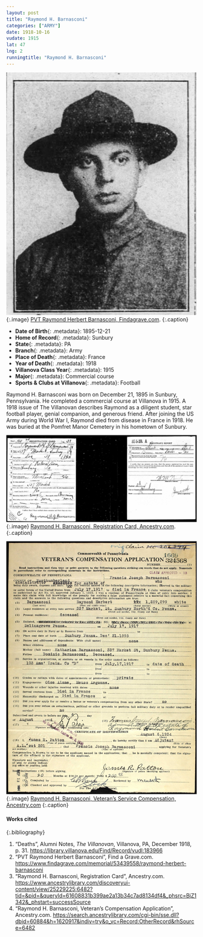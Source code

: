 ```yaml
---
layout: post
title: "Raymond H. Barnasconi"
categories: ["ARMY"]
date: 1918-10-16
vudate: 1915
lat: 47
lng: 2
runningtitle: "Raymond H. Barnasconi"
---
```


![Raymond H. Barnasconi](images/RaymondBarnasconi1.jpg)
   {:.image}
[PVT Raymond Herbert Barnasconi, Findagrave.com](https://www.findagrave.com/memorial/53439558/raymond-herbert-barnasconi).
   {:.caption}

* **Date of Birth**{: .metadata}: 1895-12-21
* **Home of Record**{: .metadata}: Sunbury
* **State**{: .metadata}: PA
* **Branch**{: .metadata}: Army
* **Place of Death**{: .metadata}: France
* **Year of Death**{: .metadata}: 1918
* **Villanova Class Year**{: .metadata}: 1915
* **Major**{: .metadata}: Commercial course
* **Sports & Clubs at Villanova**{: .metadata}: Football

Raymond H. Barnasconi was born on December 21, 1895 in Sunbury, Pennsylvania. He completed a commercial course at Villanova in 1915. A 1918 issue of The Villanovan describes Raymond as a diligent student, star football player, genial companion, and generous friend. After joining the US Army during World War I, Raymond died from disease in France in 1918. He was buried at the Pomfret Manor Cemetery in his hometown of Sunbury.


![Raymond H. Barnasconi, Registration Card](images/RaymondBarnasconi2.jpg)
   {:.image}
[Raymond H. Barnasconi, Registration Card, Ancestry.com](https://www.ancestrylibrary.com/discoveryui-content/view/25229225:6482?tid=&pid=&queryId=61608831b399ae2a13b34c7ad8134df4&_phsrc=BjZ1342&_phstart=successSource).
   {:.caption}

![Raymond H. Barnasconi, Veteran’s Compensation Application](images/RaymondBarnasconi3.jpg)
   {:.image}
[Raymond H. Barnasconi, Veteran’s Service Compensation, Ancestry.com](https://search.ancestrylibrary.com/cgi-bin/sse.dll?dbid=60884&h=1620917&indiv=try&o_vc=Record:OtherRecord&rhSource=6482)
   {:.caption}



#### Works cited

{:.bibliography}
1. “Deaths”, Alumni Notes, _The Villanovan_, Villanova, PA, December 1918, p. 31. <https://library.villanova.edu/Find/Record/vudl:183966>
2. “PVT Raymond Herbert Barnasconi”, Find a Grave.com. <https://www.findagrave.com/memorial/53439558/raymond-herbert-barnasconi>
3. “Raymond H. Barnasconi, Registration Card”, Ancestry.com. <https://www.ancestrylibrary.com/discoveryui-content/view/25229225:6482?tid=&pid=&queryId=61608831b399ae2a13b34c7ad8134df4&_phsrc=BjZ1342&_phstart=successSource>
4. “Raymond H. Barnasconi, Veteran’s Compensation Application”, Ancestry.com. <https://search.ancestrylibrary.com/cgi-bin/sse.dll?dbid=60884&h=1620917&indiv=try&o_vc=Record:OtherRecord&rhSource=6482>
